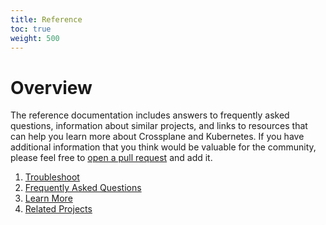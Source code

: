 ```yaml
---
title: Reference
toc: true
weight: 500
---
```


# Overview

The reference documentation includes answers to frequently asked questions, information about similar projects, and links to resources that can help you learn more about Crossplane and Kubernetes. If you have additional information that you think would be valuable for the community, please feel free to [open a pull request]() and add it.

1. [Troubleshoot]
2. [Frequently Asked Questions]
3. [Learn More]
4. [Related Projects]

<!-- Named Links -->

[Troubleshoot]: troubleshoot.md
[Frequently Asked Questions]: faqs.md
[Learn More]: learn_more.md
[Related Projects]: related_projects.md
